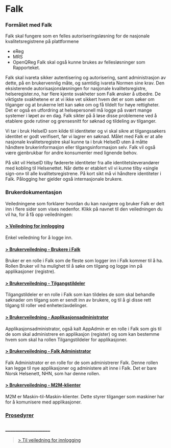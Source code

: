 # Falk

### Formålet med Falk
Falk skal fungere som en felles autoriseringsløsning for de nasjonale kvalitetsregistrene på plattformene
-	eReg
-	MRS 
-	OpenQReg
Falk skal også kunne brukes av fellesløsninger som Rapporteket. 

Falk skal ivareta sikker autentisering og autorisering, samt administrasjon av dette, på en brukervennlig måte, og samtidig ivareta Normen sine krav. Den eksisterende autorisasjonsløsningen for nasjonale kvalitetsregistre, helseregister.no, har flere kjente svakheter som Falk ønsker å utbedre. De viktigste svakhetene er at vi ikke vet sikkert hvem det er som søker om tilganger og at brukerne lett kan søke om og få tildelt for høye rettigheter. Det er også en utfordring at helsepersonell må logge på svært mange systemer i løpet av en dag. Falk sikter på å løse disse problemene ved å etablere gode rutiner og grensesnitt for søknad og tildeling av tilganger. 

Vi tar i bruk HelseID som kilde til identiteter og vi skal sikre at tilgangssøkers identitet er godt verifisert, før vi lagrer en søknad. Målet med Falk er at alle nasjonale kvalitetsregistre skal kunne ta i bruk HelseID uten å måtte håndtere brukerinformasjon eller tilgangsinformasjon selv. Falk vil også være gjenbrukbar for andre konsumenter med lignende behov. 

På sikt vil HelseID tilby fødererte identiteter fra alle identitetsleverandører med kobling til Helsenettet. Når dette er etablert vil vi kunne tilby «single sign-on» til alle kvalitetsregistrene. På kort sikt må vi håndtere identiteter i Falk. Pålogging her gjelder også internasjonale brukere.


### Brukerdokumentasjon 
Veiledningene som forklarer hvordan du kan navigere og bruker Falk er delt inn i flere sider som vises nedenfor. Klikk på navnet til den veiledningen du vil ha, for å få opp veiledningen: 

#### [> Veiledning for innlogging](LoggInn.md)
Enkel veiledning for å logge inn. 

#### [> Brukerveiledning - Brukere i Falk](Brukerdokumentasjon-bruker.md)
Bruker er en rolle i Falk som de fleste som logger inn i Falk kommer til å ha. Rollen Bruker vil ha mulighet til å søke om tilgang og logge inn på applikasjoner (registre).

#### [> Brukerveiledning - Tilgangstildeler](Brukerdokumentasjon-tilgangstildeler.md)
Tilgangstildeler er en rolle i Falk som kan tildeles de som skal behandle søknader om tilgang som er sendt inn av brukere, og til å gi disse rett tilgang til roller ved enheter/avdelinger.

#### [> Brukerveiledning - Applikasjonsadministrator](Brukerdokumentasjon-applikasjonsadmin.md)
Applikasjonsadministrator, også kalt AppAdmin er en rolle i Falk som gis til de som skal administrere en applikasjon (register) og som kan bestemme hvem som skal ha rollen Tilgangstildeler for applikasjoner.

#### [> Brukerveiledning - Falk Administrator](Brukerdokumentasjon-falkadmin.md)
Falk Administrator er en rolle for de som administrerer Falk. Denne rollen kan legge til nye applikasjoner og administere alt inne i Falk. Det er bare Norsk Helsenett, NHN, som har denne rollen.

#### [> Brukerveiledning - M2M-klienter](Brukerdokumentasjon-m2m.md)
M2M er Maskin-til-Maskin-klienter. Dette styrer tilganger som maskiner har for å komunisere med applikasjoner.

### [Prosedyrer](Prosedyrer.md)

### __________________

>[> Til veiledning for innlogging](LoggInn.md)
